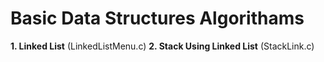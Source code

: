 Basic Data Structures Algorithams
=================================
**1. Linked List** (LinkedListMenu.c)
**2. Stack Using Linked List** (StackLink.c)
